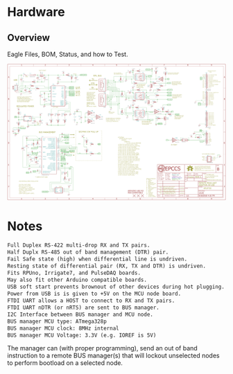 # Hardware

## Overview

Eagle Files, BOM, Status, and how to Test.

![Schematic](https://raw.githubusercontent.com/epccs/RPUftdi/master/Hardware/14145,Schematic.png "RPUftdi Schematic")

# Notes

```
Full Duplex RS-422 multi-drop RX and TX pairs.
Half Duplx RS-485 out of band management (DTR) pair.
Fail Safe state (high) when differential line is undriven.
Resting state of differential pair (RX, TX and DTR) is undriven.
Fits RPUno, Irrigate7, and PulseDAQ boards.
May also fit other Arduino compatible boards.
USB soft start prevents brownout of other devices during hot plugging.
Power from USB is is given to +5V on the MCU node board.
FTDI UART allows a HOST to connect to RX and TX pairs.
FTDI UART nDTR (or nRTS) are sent to BUS manager.
I2C Interface between BUS manager and MCU node.  
BUS manager MCU type: ATmega328p
BUS manager MCU clock: 8MHz internal
BUS manager MCU Voltage: 3.3V (e.g. IOREF is 5V)
```

The manager can (with proper programming), send an out of band instruction to a remote BUS manager(s) that will lockout unselected nodes to perform bootload on a selected node.